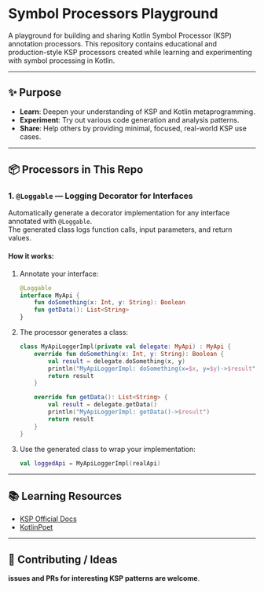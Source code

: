 # Symbol Processors Playground


A playground for building and sharing Kotlin Symbol Processor (KSP) annotation processors.
This repository contains educational and production-style KSP processors created while learning and experimenting with symbol processing in Kotlin.

---

## ✨ Purpose

- **Learn**: Deepen your understanding of KSP and Kotlin metaprogramming.
- **Experiment**: Try out various code generation and analysis patterns.
- **Share**: Help others by providing minimal, focused, real-world KSP use cases.

---

## 📦 Processors in This Repo

### 1. `@Loggable` — Logging Decorator for Interfaces

Automatically generate a decorator implementation for any interface annotated with `@Loggable`.  
The generated class logs function calls, input parameters, and return values.

#### **How it works:**

1. Annotate your interface:
    ```kotlin
    @Loggable
    interface MyApi {
        fun doSomething(x: Int, y: String): Boolean
        fun getData(): List<String>
    }
    ```
2. The processor generates a class:
    ```kotlin
    class MyApiLoggerImpl(private val delegate: MyApi) : MyApi {
        override fun doSomething(x: Int, y: String): Boolean {
            val result = delegate.doSomething(x, y)
            println("MyApiLoggerImpl: doSomething(x=$x, y=$y)->$result")
            return result
        }

        override fun getData(): List<String> {
            val result = delegate.getData()
            println("MyApiLoggerImpl: getData()->$result")
            return result
        }
    }
    ```
3. Use the generated class to wrap your implementation:
    ```kotlin
    val loggedApi = MyApiLoggerImpl(realApi)
    ```

---


## 📚 **Learning Resources**

- [KSP Official Docs](https://kotlinlang.org/docs/ksp-overview.html#symbolprocessorprovider-the-entry-point)
- [KotlinPoet](https://square.github.io/kotlinpoet/)

---

## 🤝 **Contributing / Ideas**

**issues and PRs for interesting KSP patterns are welcome**.
